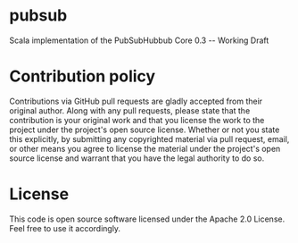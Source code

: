 pubsub
======

Scala implementation of the PubSubHubbub Core 0.3 -- Working Draft

Contribution policy
======

Contributions via GitHub pull requests are gladly accepted from their original author. Along with any pull requests, please state that the contribution is your original work and that you license the work to the project under the project's open source license. Whether or not you state this explicitly, by submitting any copyrighted material via pull request, email, or other means you agree to license the material under the project's open source license and warrant that you have the legal authority to do so.

License
======

This code is open source software licensed under the Apache 2.0 License. Feel free to use it accordingly.
